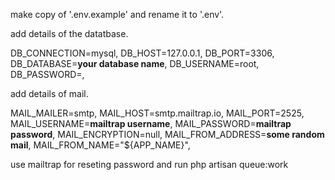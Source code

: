 

make copy of '.env.example' and rename it to '.env'.

add details of the datatbase.

DB_CONNECTION=mysql,
DB_HOST=127.0.0.1,
DB_PORT=3306,
DB_DATABASE=**your database name**,
DB_USERNAME=root,
DB_PASSWORD=,

add details of mail.

MAIL_MAILER=smtp,
MAIL_HOST=smtp.mailtrap.io,
MAIL_PORT=2525,
MAIL_USERNAME=**mailtrap username**,
MAIL_PASSWORD=**mailtrap password**,
MAIL_ENCRYPTION=null,
MAIL_FROM_ADDRESS=**some random mail**,
MAIL_FROM_NAME="${APP_NAME}",

use mailtrap for reseting password and run php artisan queue:work 
